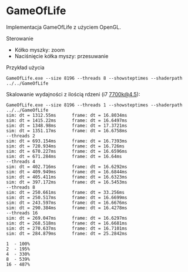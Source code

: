 # GameOfLife

Implementacja GameOfLife z użyciem OpenGL.

Sterowanie
* Kółko myszky: zoom
* Naciśnięcie kółka myszy: przesuwanie

Przykład użycia
```
GameOfLife.exe --size 8196 --threads 8 --showsteptimes --shaderpath ../../GameOfLife
```
Skalowanie wydajności z ilością rdzeni (i7 7700k@4.5):
```
GameOfLife.exe --size 8196 --threads 1 --showsteptimes --shaderpath ../../GameOfLife 
sim: dt = 1312.55ms      frame: dt = 16.8034ms
sim: dt = 1415.22ms      frame: dt = 16.6497ms
sim: dt = 1348.98ms      frame: dt = 17.3721ms
sim: dt = 1351.17ms      frame: dt = 16.6758ms
--threads 2
sim: dt = 693.154ms      frame: dt = 16.7393ms
sim: dt = 720.934ms      frame: dt = 16.726ms
sim: dt = 670.227ms      frame: dt = 16.6596ms
sim: dt = 671.284ms      frame: dt = 16.64ms
--threads 4
sim: dt = 402.716ms      frame: dt = 16.6292ms
sim: dt = 409.949ms      frame: dt = 16.6844ms
sim: dt = 405.411ms      frame: dt = 16.6323ms
sim: dt = 397.172ms      frame: dt = 16.5453ms
--threads 8
sim: dt = 250.661ms      frame: dt = 33.256ms
sim: dt = 250.517ms      frame: dt = 16.6699ms
sim: dt = 243.597ms      frame: dt = 16.6676ms
sim: dt = 290.384ms      frame: dt = 16.4278ms
--threads 16
sim: dt = 269.047ms      frame: dt = 16.6297ms
sim: dt = 268.518ms      frame: dt = 16.6681ms
sim: dt = 270.637ms      frame: dt = 16.7101ms
sim: dt = 284.879ms      frame: dt = 25.2842ms
```
```
1  - 100%
2  - 195%
4  - 330%
8  - 539%
16 - 487%
```
